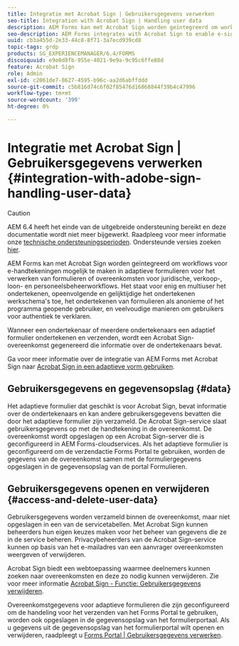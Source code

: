 ```yaml
---
title: Integratie met Acrobat Sign | Gebruikersgegevens verwerken
seo-title: Integration with Acrobat Sign | Handling user data
description: AEM Forms kan met Acrobat Sign worden geïntegreerd om workflows voor e-handtekeningen mogelijk te maken in adaptieve formulieren voor het verwerken van formulieren of overeenkomsten voor juridische, verkoop-, loon- en personeelsbeheerworkflows. Dig dieper op gebruikersgegevens, gegevensopslag, en toegang en schrapt gebruikersgegevens.
seo-description: AEM Forms integrates with Acrobat Sign to enable e-signature workflows in adaptive forms to process forms or agreements for legal, sales, payroll, human resource management workflows. Dig deeper on user data, data stores, and access and delete user data.
uuid: cb3a455d-2e33-44c8-8f71-3a7ecd939cd8
topic-tags: grdp
products: SG_EXPERIENCEMANAGER/6.4/FORMS
discoiquuid: e9e0d8fb-955e-4021-9e9a-9c95c6ffe88d
feature: Acrobat Sign
role: Admin
exl-id: c2061de7-8627-4595-b96c-aa2d6abffddd
source-git-commit: c5b816d74c6f02f85476d16868844f39b4c47996
workflow-type: tm+mt
source-wordcount: '399'
ht-degree: 0%

---
```


# Integratie met Acrobat Sign | Gebruikersgegevens verwerken {#integration-with-adobe-sign-handling-user-data}

>[!CAUTION]
>
>AEM 6.4 heeft het einde van de uitgebreide ondersteuning bereikt en deze documentatie wordt niet meer bijgewerkt. Raadpleeg voor meer informatie onze [technische ondersteuningsperioden](https://helpx.adobe.com/support/programs/eol-matrix.html). Ondersteunde versies zoeken [hier](https://experienceleague.adobe.com/docs/).

AEM Forms kan met Acrobat Sign worden geïntegreerd om workflows voor e-handtekeningen mogelijk te maken in adaptieve formulieren voor het verwerken van formulieren of overeenkomsten voor juridische, verkoop-, loon- en personeelsbeheerworkflows. Het staat voor enig en multiuser het ondertekenen, opeenvolgende en gelijktijdige het ondertekenen werkschema&#39;s toe, het ondertekenen van formulieren als anonieme of het programma geopende gebruiker, en veelvoudige manieren om gebruikers voor authentiek te verklaren.

Wanneer een ondertekenaar of meerdere ondertekenaars een adaptief formulier ondertekenen en verzenden, wordt een Acrobat Sign-overeenkomst gegenereerd die informatie over de ondertekenaars bevat.

Ga voor meer informatie over de integratie van AEM Forms met Acrobat Sign naar [Acrobat Sign in een adaptieve vorm gebruiken](/help/forms/using/working-with-adobe-sign.md).

## Gebruikersgegevens en gegevensopslag {#data}

Het adaptieve formulier dat geschikt is voor Acrobat Sign, bevat informatie over de ondertekenaars en kan andere gebruikersgegevens bevatten die door het adaptieve formulier zijn verzameld. De Acrobat Sign-service slaat gebruikersgegevens op met de handtekening in de overeenkomst. De overeenkomst wordt opgeslagen op een Acrobat Sign-server die is geconfigureerd in AEM Forms-cloudservices. Als het adaptieve formulier is geconfigureerd om de verzendactie Forms Portal te gebruiken, worden de gegevens van de overeenkomst samen met de formuliergegevens opgeslagen in de gegevensopslag van de portal Formulieren.

## Gebruikersgegevens openen en verwijderen {#access-and-delete-user-data}

Gebruikersgegevens worden verzameld binnen de overeenkomst, maar niet opgeslagen in een van de servicetabellen. Met Acrobat Sign kunnen beheerders hun eigen keuzes maken voor het beheer van gegevens die ze in de service beheren. Privacybeheerders van de Acrobat Sign-service kunnen op basis van het e-mailadres van een aanvrager overeenkomsten weergeven of verwijderen.

Acrobat Sign biedt een webtoepassing waarmee deelnemers kunnen zoeken naar overeenkomsten en deze zo nodig kunnen verwijderen. Zie voor meer informatie [Acrobat Sign - Functie: Gebruikersgegevens verwijderen](https://helpx.adobe.com/sign/help/adobesign_gdpr_user_deletion.html).

Overeenkomstgegevens voor adaptieve formulieren die zijn geconfigureerd om de handeling voor het verzenden van het Forms Portal te gebruiken, worden ook opgeslagen in de gegevensopslag van het formulierportaal. Als u gegevens uit de gegevensopslag van het formulierportal wilt openen en verwijderen, raadpleegt u [Forms Portal | Gebruikersgegevens verwerken](/help/forms/using/forms-portal-handling-user-data.md).
